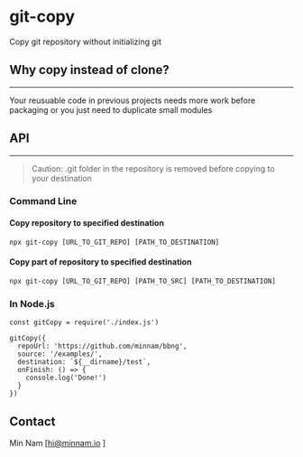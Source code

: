 # git-copy
Copy git repository without initializing git

## Why copy instead of clone?
----
Your reusuable code in previous projects needs more work before packaging or you just need to duplicate small modules

## API
----
> Caution: .git folder in the repository is removed before copying to your destination
### Command Line
#### Copy repository to specified destination
    npx git-copy [URL_TO_GIT_REPO] [PATH_TO_DESTINATION]

#### Copy part of repository to specified destination
    npx git-copy [URL_TO_GIT_REPO] [PATH_TO_SRC] [PATH_TO_DESTINATION]

### In Node.js
    const gitCopy = require('./index.js')

    gitCopy({ 
      repoUrl: 'https://github.com/minnam/bbng',
      source: '/examples/',
      destination: `${__dirname}/test`,
      onFinish: () => {
        console.log('Done!')
      }
    })

## Contact
Min Nam [[hi@minnam.io](mailto:hi@minnam.io) ]
